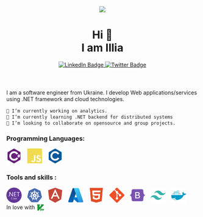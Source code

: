 <header id="header" align="center">
  <img src="https://media.giphy.com/media/Rq1qDYKTTp3MWZ9mgI/giphy.gif" width="100"/>
  <h1>
    Hi 👋
    <br/>
    I am Illia
  </h1>
  <div id="badges">
    <a href="https://www.linkedin.com/in/illialarka/">
        <img src="https://img.shields.io/badge/LinkedIn-blue?style=for-the-badge&logo=linkedin&logoColor=white" alt="LinkedIn Badge"/>
    </a>
    <a href="https://twitter.com/larkaillia">
        <img src="https://img.shields.io/badge/Twitter-blue?style=for-the-badge&logo=twitter&logoColor=white" alt="Twitter Badge"/>
    </a>
    </div>
</header>
    I am a software engineer from Ukraine. I develop Web applications/services using .NET framework and cloud technologies.

    🔭 I’m currently working on analytics.
    🌱 I’m currently learning .NET backend for distributed systems
    👯 I’m looking to collaborate on opensource and group projects.

<main>
    <section>
        <h3>
            Programming Languages:
        </h3>
        <span>
            <img width="40" alt="CSharp" style="margin-right: 10px;" src="https://raw.githubusercontent.com/devicons/devicon/master/icons/csharp/csharp-plain.svg"/>
            <img width="40" alt="C Lang" style="margin-right: 10px;" src="https://raw.githubusercontent.com/devicons/devicon/master/icons/javascript/javascript-plain.svg"/>
            <img width="40" alt="C Lang" style="margin-right: 10px;" src="https://raw.githubusercontent.com/devicons/devicon/master/icons/c/c-plain.svg"/>
        </span>
        <h3>
            Tools and skills    :
        </h3>
        <span>
            <img width="40" alt=".NET" style="margin-right: 10px;" src="https://raw.githubusercontent.com/devicons/devicon/master/icons/dotnetcore/dotnetcore-original.svg"/>
            <img width="40" alt="Kubernetes" style="margin-right: 10px;" src="https://raw.githubusercontent.com/devicons/devicon/master/icons/kubernetes/kubernetes-plain.svg"/>
            <img width="40" alt="Angular" style="margin-right: 10px;" src="https://raw.githubusercontent.com/devicons/devicon/master/icons/angularjs/angularjs-plain.svg"/>
            <img width="40" alt="Azure" style="margin-right: 10px;" src="https://raw.githubusercontent.com/devicons/devicon/master/icons/azure/azure-original.svg"/>
            <img width="40" alt="HTML5" style="margin-right: 10px;" src="https://raw.githubusercontent.com/devicons/devicon/master/icons/html5/html5-plain.svg"/>
            <img width="40" alt="Git" style="margin-right: 10px;" src="https://raw.githubusercontent.com/devicons/devicon/master/icons/git/git-plain.svg"/>
            <img width="40" alt="Bootstrap" style="margin-right: 10px;" src="https://raw.githubusercontent.com/devicons/devicon/master/icons/bootstrap/bootstrap-plain.svg"/>
            <img width="40" alt="Tailwindcss" style="margin-right: 10px;" src="https://raw.githubusercontent.com/devicons/devicon/master/icons/tailwindcss/tailwindcss-plain.svg"/>
            <img width="40" alt="Docker" style="margin-right: 10px;" src="https://raw.githubusercontent.com/devicons/devicon/master/icons/docker/docker-plain.svg"/>
       </span>
    </section>
</main>

<footer>
    <span>
        In love with
    </span>
    <img width="20" align="center" src="https://raw.githubusercontent.com/devicons/devicon/master/icons/vim/vim-plain.svg"/>
</footer>
